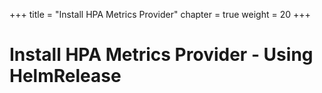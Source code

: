 +++
title = "Install HPA Metrics Provider"
chapter = true
weight = 20
+++

# Install HPA Metrics Provider - Using HelmRelease


[//]: # (add content here)